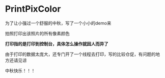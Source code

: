 # PrintPixColor

为了让小强过一个舒服的中秋，写了一个小小的demo来

拍照打印出该照片的所有像素颜色

**打印指的是打印到控制台，具体怎么操作就因人而异了**

由于打印的数据太庞大，还专门开了一个线程去打印，写的比较仓促，有问题的地方还请见谅

中秋快乐！！！
